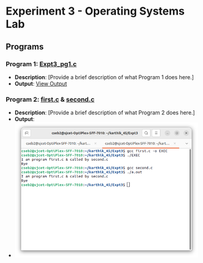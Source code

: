 # Experiment 3 - Operating Systems Lab

## Programs

### Program 1: [Expt3_pg1.c](https://github.com/iamkarthik2004/S4-OS-LAB-KTU-2025/blob/main/Expt3%20(24-01-2025)/Expt3_pg1.c)
- **Description**: [Provide a brief description of what Program 1 does here.]
- **Output**: [View Output](https://github.com/iamkarthik2004/S4-OS-LAB-KTU-2025/blob/main/Expt3%20(24-01-2025)/Expt3_pg1.c)

### Program 2: [first.c](https://github.com/iamkarthik2004/S4-OS-LAB-KTU-2025/blob/main/Expt3%20(24-01-2025)/first.c) & [second.c](https://github.com/iamkarthik2004/S4-OS-LAB-KTU-2025/blob/main/Expt3%20(24-01-2025)/second.c)
- **Description**: [Provide a brief description of what Program 2 does here.]
- **Output**:
- ![Output](https://github.com/iamkarthik2004/S4-OS-LAB-KTU-2025/blob/main/Expt3%20(24-01-2025)/Expt3_pg2.png)
